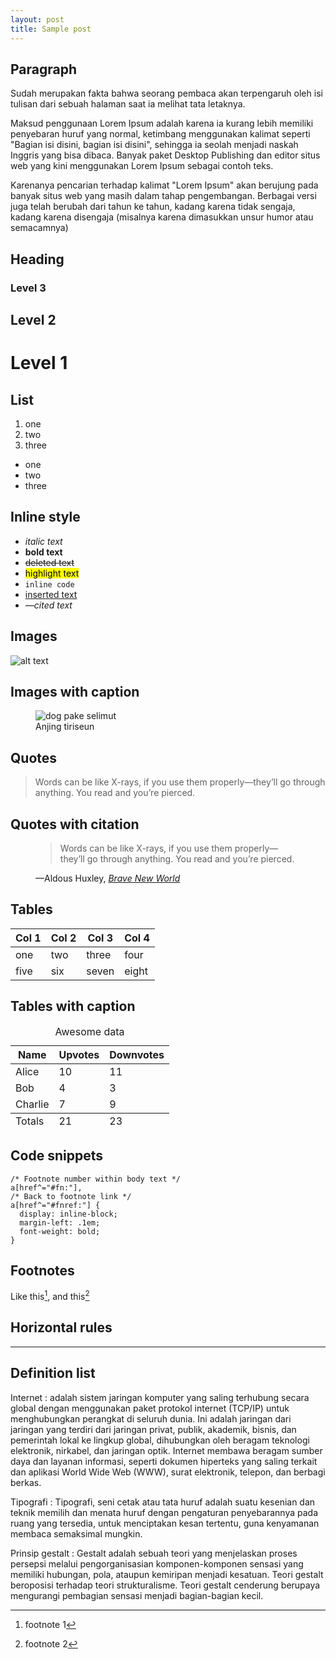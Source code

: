 ```yaml
---
layout: post
title: Sample post
---
```


## Paragraph
Sudah merupakan fakta bahwa seorang pembaca akan terpengaruh oleh isi tulisan dari sebuah halaman saat ia melihat tata letaknya.

Maksud penggunaan Lorem Ipsum adalah karena ia kurang lebih memiliki penyebaran huruf yang normal, ketimbang menggunakan kalimat seperti "Bagian isi disini, bagian isi disini", sehingga ia seolah menjadi naskah Inggris yang bisa dibaca. Banyak paket Desktop Publishing dan editor situs web yang kini menggunakan Lorem Ipsum sebagai contoh teks.

Karenanya pencarian terhadap kalimat "Lorem Ipsum" akan berujung pada banyak situs web yang masih dalam tahap pengembangan. Berbagai versi juga telah berubah dari tahun ke tahun, kadang karena tidak sengaja, kadang karena disengaja (misalnya karena dimasukkan unsur humor atau semacamnya)

## Heading
### Level 3
## Level 2
# Level 1

## List
1. one
2. two
3. three

- one
- two
- three

## Inline style
- *italic text*
- **bold text**
- ~~deleted text~~
- <mark>highlight text</mark>
- ```inline code```
- <ins>inserted text</ins>
- <cite>—cited text</cite>


## Images
![alt text](https://source.unsplash.com/U5rMrSI7Pn4)

## Images with caption
<figure>
  <img src="https://source.unsplash.com/U5rMrSI7Pn4" alt="dog pake selimut">
  <figcaption>Anjing tiriseun</figcaption>
</figure>

## Quotes
> Words can be like X-rays, if you use them properly—they’ll go through anything. You read and you’re pierced.

## Quotes with citation
<figure>
  <blockquote cite="https://www.huxley.net/bnw/four.html">
    <p>Words can be like X-rays, if you use them properly—they’ll go through anything. You read and you’re pierced.</p>
  </blockquote>
  <figcaption class="figure-caption">—Aldous Huxley, <cite><a href="https://www.huxley.net/bnw/four.html">Brave New World</a></cite></figcaption>
</figure>

## Tables

Col 1 | Col 2 | Col 3 | Col 4
--- | --- | --- | ---
one | two | three | four
five | six | seven | eight

## Tables with caption
<table>
  <caption>Awesome data</caption>
  <thead>
    <tr>
      <th>Name</th>
      <th>Upvotes</th>
      <th>Downvotes</th>
    </tr>
  </thead>
  <tfoot>
    <tr>
      <td>Totals</td>
      <td>21</td>
      <td>23</td>
    </tr>
  </tfoot>
  <tbody>
    <tr>
      <td>Alice</td>
      <td>10</td>
      <td>11</td>
    </tr>
    <tr>
      <td>Bob</td>
      <td>4</td>
      <td>3</td>
    </tr>
    <tr>
      <td>Charlie</td>
      <td>7</td>
      <td>9</td>
    </tr>
  </tbody>
</table>

## Code snippets
```
/* Footnote number within body text */
a[href^="#fn:"],
/* Back to footnote link */
a[href^="#fnref:"] {
  display: inline-block;
  margin-left: .1em;
  font-weight: bold;
}
```

## Footnotes
Like this[^fn-1], and this[^fn-2]

[^fn-1]: footnote 1
[^fn-2]: footnote 2

## Horizontal rules
---

## Definition list 
Internet
: adalah sistem jaringan komputer yang saling terhubung secara global dengan menggunakan paket protokol internet (TCP/IP) untuk menghubungkan perangkat di seluruh dunia. Ini adalah jaringan dari jaringan yang terdiri dari jaringan privat, publik, akademik, bisnis, dan pemerintah lokal ke lingkup global, dihubungkan oleh beragam teknologi elektronik, nirkabel, dan jaringan optik. Internet membawa beragam sumber daya dan layanan informasi, seperti dokumen hiperteks yang saling terkait dan aplikasi World Wide Web (WWW), surat elektronik, telepon, dan berbagi berkas.

Tipografi
: Tipografi, seni cetak atau tata huruf adalah suatu kesenian dan teknik memilih dan menata huruf dengan pengaturan penyebarannya pada ruang yang tersedia, untuk menciptakan kesan tertentu, guna kenyamanan membaca semaksimal mungkin.

Prinsip gestalt
: Gestalt adalah sebuah teori yang menjelaskan proses persepsi melalui pengorganisasian komponen-komponen sensasi yang memiliki hubungan, pola, ataupun kemiripan menjadi kesatuan. Teori gestalt beroposisi terhadap teori strukturalisme. Teori gestalt cenderung berupaya mengurangi pembagian sensasi menjadi bagian-bagian kecil.


